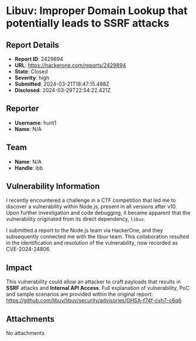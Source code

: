 # Libuv: Improper Domain Lookup that potentially leads to SSRF attacks

## Report Details
- **Report ID**: 2429894
- **URL**: https://hackerone.com/reports/2429894
- **State**: Closed
- **Severity**: high
- **Submitted**: 2024-03-21T18:47:15.488Z
- **Disclosed**: 2024-03-29T22:54:22.421Z

## Reporter
- **Username**: hunt1
- **Name**: N/A

## Team
- **Name**: N/A
- **Handle**: ibb

## Vulnerability Information
I recently encountered a challenge in a CTF competition that led me to discover a vulnerability within Node.js, present in all versions after v10. Upon further investigation and code debugging, it became apparent that the vulnerability originated from its direct dependency, `libuv`.

I submitted a report to the Node.js team via HackerOne, and they subsequently connected me with the libuv team. This collaboration resulted in the identification and resolution of the vulnerability, now recorded as CVE-2024-24806.

## Impact

This vulnerability could allow an attacker to craft payloads that results in **SSRF** attacks and **Internal API Access**. Full explanation of vulnerability, PoC and sample scenarios are provided within the original report:
https://github.com/libuv/libuv/security/advisories/GHSA-f74f-cvh7-c6q6

## Attachments
No attachments
